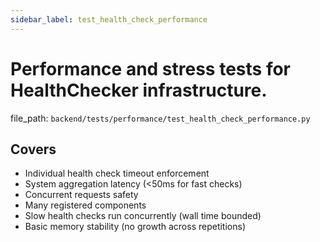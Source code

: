 ```yaml
---
sidebar_label: test_health_check_performance
---
```


# Performance and stress tests for HealthChecker infrastructure.

  file_path: `backend/tests/performance/test_health_check_performance.py`

## Covers

- Individual health check timeout enforcement
- System aggregation latency (<50ms for fast checks)
- Concurrent requests safety
- Many registered components
- Slow health checks run concurrently (wall time bounded)
- Basic memory stability (no growth across repetitions)
